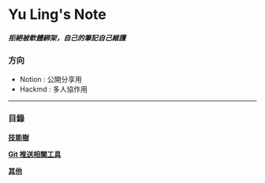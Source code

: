 # Yu Ling's Note

##### _拒絕被軟體綁架，自己的筆記自己維護_

### 方向

- Notion : 公開分享用
- Hackmd : 多人協作用

---

### 目錄

**[技能樹](./skillTree/技能樹.md)**

**[Git 推送相關工具](./Git相關/git%20tool.md)**

**[其他](./other/other.md)**
